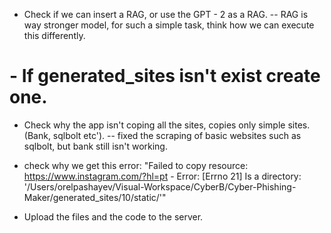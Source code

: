 - Check if we can insert a RAG, or use the GPT - 2 as a RAG.
-- RAG is way stronger model, for such a simple task, think how we can execute this differently.

# - If generated_sites isn't exist create one.

- Check why the app isn't coping all the sites, copies only simple sites. (Bank, sqlbolt etc').
-- fixed the scraping of basic websites such as sqlbolt, but bank still isn't working.

- check why we get this error: "Failed to copy resource: https://www.instagram.com/?hl=pt - Error: [Errno 21] Is a directory: '/Users/orelpashayev/Visual-Workspace/CyberB/Cyber-Phishing-Maker/generated_sites/10/static/'"

- Upload the files and the code to the server.